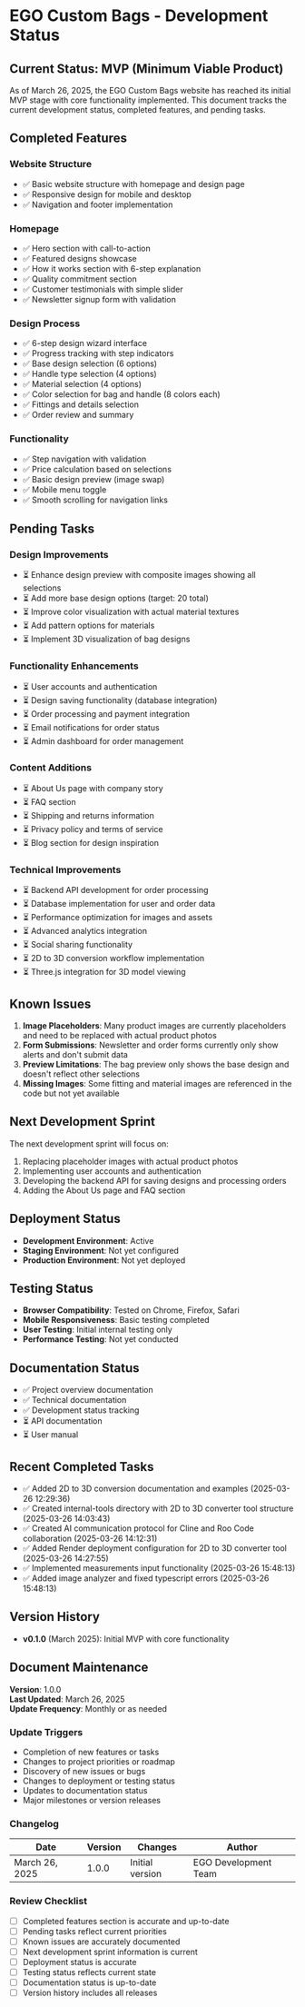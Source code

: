 # EGO Custom Bags - Development Status

## Current Status: MVP (Minimum Viable Product)

As of March 26, 2025, the EGO Custom Bags website has reached its initial MVP stage with core functionality implemented. This document tracks the current development status, completed features, and pending tasks.

## Completed Features

### Website Structure
- ✅ Basic website structure with homepage and design page
- ✅ Responsive design for mobile and desktop
- ✅ Navigation and footer implementation

### Homepage
- ✅ Hero section with call-to-action
- ✅ Featured designs showcase
- ✅ How it works section with 6-step explanation
- ✅ Quality commitment section
- ✅ Customer testimonials with simple slider
- ✅ Newsletter signup form with validation

### Design Process
- ✅ 6-step design wizard interface
- ✅ Progress tracking with step indicators
- ✅ Base design selection (6 options)
- ✅ Handle type selection (4 options)
- ✅ Material selection (4 options)
- ✅ Color selection for bag and handle (8 colors each)
- ✅ Fittings and details selection
- ✅ Order review and summary

### Functionality
- ✅ Step navigation with validation
- ✅ Price calculation based on selections
- ✅ Basic design preview (image swap)
- ✅ Mobile menu toggle
- ✅ Smooth scrolling for navigation links

## Pending Tasks

### Design Improvements
- ⏳ Enhance design preview with composite images showing all selections
- ⏳ Add more base design options (target: 20 total)
- ⏳ Improve color visualization with actual material textures
- ⏳ Add pattern options for materials
- ⏳ Implement 3D visualization of bag designs

### Functionality Enhancements
- ⏳ User accounts and authentication
- ⏳ Design saving functionality (database integration)
- ⏳ Order processing and payment integration
- ⏳ Email notifications for order status
- ⏳ Admin dashboard for order management

### Content Additions
- ⏳ About Us page with company story
- ⏳ FAQ section
- ⏳ Shipping and returns information
- ⏳ Privacy policy and terms of service
- ⏳ Blog section for design inspiration

### Technical Improvements
- ⏳ Backend API development for order processing
- ⏳ Database implementation for user and order data
- ⏳ Performance optimization for images and assets
- ⏳ Advanced analytics integration
- ⏳ Social sharing functionality
- ⏳ 2D to 3D conversion workflow implementation
- ⏳ Three.js integration for 3D model viewing

## Known Issues

1. **Image Placeholders**: Many product images are currently placeholders and need to be replaced with actual product photos
2. **Form Submissions**: Newsletter and order forms currently only show alerts and don't submit data
3. **Preview Limitations**: The bag preview only shows the base design and doesn't reflect other selections
4. **Missing Images**: Some fitting and material images are referenced in the code but not yet available

## Next Development Sprint

The next development sprint will focus on:

1. Replacing placeholder images with actual product photos
2. Implementing user accounts and authentication
3. Developing the backend API for saving designs and processing orders
4. Adding the About Us page and FAQ section

## Deployment Status

- **Development Environment**: Active
- **Staging Environment**: Not yet configured
- **Production Environment**: Not yet deployed

## Testing Status

- **Browser Compatibility**: Tested on Chrome, Firefox, Safari
- **Mobile Responsiveness**: Basic testing completed
- **User Testing**: Initial internal testing only
- **Performance Testing**: Not yet conducted

## Documentation Status

- ✅ Project overview documentation
- ✅ Technical documentation
- ✅ Development status tracking
- ⏳ API documentation
- ⏳ User manual

## Recent Completed Tasks

- ✅ Added 2D to 3D conversion documentation and examples (2025-03-26 12:29:36)
- ✅ Created internal-tools directory with 2D to 3D converter tool structure (2025-03-26 14:03:43)
- ✅ Created AI communication protocol for Cline and Roo Code collaboration (2025-03-26 14:12:31)
- ✅ Added Render deployment configuration for 2D to 3D converter tool (2025-03-26 14:27:55)
- ✅ Implemented measurements input functionality (2025-03-26 15:48:13)
- ✅ Added image analyzer and fixed typescript errors (2025-03-26 15:48:13)


## Version History

- **v0.1.0** (March 2025): Initial MVP with core functionality

## Document Maintenance

**Version**: 1.0.0  
**Last Updated**: March 26, 2025  
**Update Frequency**: Monthly or as needed  

### Update Triggers
- Completion of new features or tasks
- Changes to project priorities or roadmap
- Discovery of new issues or bugs
- Changes to deployment or testing status
- Updates to documentation status
- Major milestones or version releases

### Changelog
| Date | Version | Changes | Author |
|------|---------|---------|--------|
| March 26, 2025 | 1.0.0 | Initial version | EGO Development Team |

### Review Checklist
- [ ] Completed features section is accurate and up-to-date
- [ ] Pending tasks reflect current priorities
- [ ] Known issues are accurately documented
- [ ] Next development sprint information is current
- [ ] Deployment status is accurate
- [ ] Testing status reflects current state
- [ ] Documentation status is up-to-date
- [ ] Version history includes all releases
